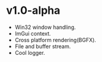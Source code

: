 # v1.0-alpha
- Win32 window handling.
- ImGui context.
- Cross platform rendering(BGFX).
- File and buffer stream.
- Cool logger.